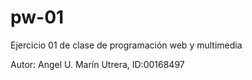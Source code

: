 # pw-01
Ejercicio 01 de clase de programación web y multimedia

Autor: Angel U. Marín Utrera, ID:00168497


